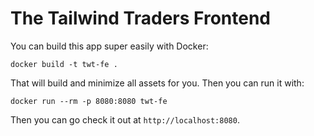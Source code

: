 # The Tailwind Traders Frontend

You can build this app super easily with Docker:

```console
docker build -t twt-fe .
```

That will build and minimize all assets for you. Then you can run it with:

```console
docker run --rm -p 8080:8080 twt-fe
```

Then you can go check it out at `http://localhost:8080`.
